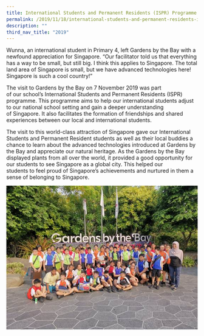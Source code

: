 ```yaml
---
title: International Students and Permanent Residents (ISPR) Programme
permalink: /2019/11/18/international-students-and-permanent-residents-ispr-programme/
description: ""
third_nav_title: "2019"
---
```

<p>Wunna, an international student in Primary 4, left Gardens by the Bay with a newfound appreciation for Singapore.&nbsp;“Our facilitator told us that everything has a way to be small, but still big. I think this applies to Singapore. The total land area of Singapore is small, but we have advanced technologies here! Singapore is such a cool country!”</p>
<p>The visit to&nbsp;Gardens by the Bay on 7 November 2019&nbsp;was&nbsp;part of&nbsp;our&nbsp;school’s International Students&nbsp;and Permanent Residents&nbsp;(ISPR) programme.&nbsp;This programme aims to&nbsp;help&nbsp;our international students&nbsp;adjust to our national&nbsp;school&nbsp;setting&nbsp;and&nbsp;gain a deeper&nbsp;understanding of&nbsp;Singapore. It also facilitates&nbsp;the formation of friendships and shared experiences&nbsp;between our&nbsp;local and international students.</p>
<p>The visit to this world-class attraction of Singapore gave&nbsp;our&nbsp;International Students&nbsp;and Permanent Resident&nbsp;students&nbsp;as well as their local buddies&nbsp;a chance to learn about the advanced technologies introduced at Gardens by the Bay&nbsp;and&nbsp;appreciate our natural heritage. As the Gardens by the Bay displayed&nbsp;plants from all over the world, it provided a good opportunity for our students to&nbsp;see&nbsp;Singapore&nbsp;as a global city. This&nbsp;helped&nbsp;our students&nbsp;to&nbsp;feel proud of&nbsp;Singapore’s achievements&nbsp;and nurtured&nbsp;in them&nbsp;a sense of belonging to Singapore.</p>
<img src="/images/image009.jpg">